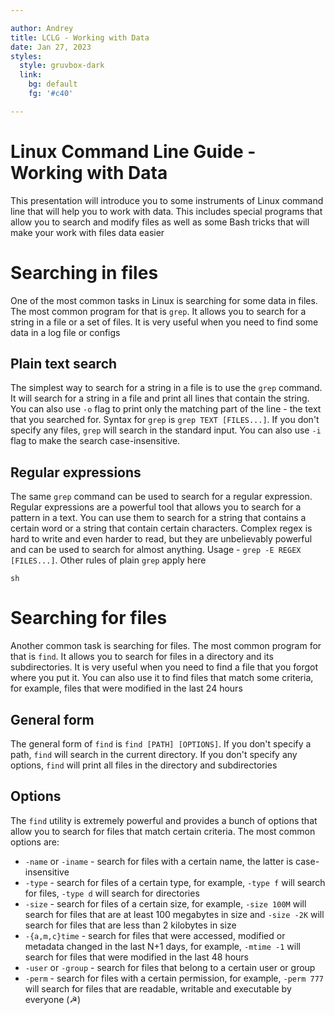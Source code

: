 ```yaml
---

author: Andrey
title: LCLG - Working with Data
date: Jan 27, 2023
styles:
  style: gruvbox-dark
  link:
    bg: default
    fg: '#c40'

---
```


# Linux Command Line Guide - Working with Data

This presentation will introduce you to some instruments of Linux command line that will help you to work with data. This includes special programs that allow you to search and modify files as well as some Bash tricks that will make your work with files data easier


# Searching in files

One of the most common tasks in Linux is searching for some data in files. The most common program for that is `grep`. It allows you to search for a string in a file or a set of files. It is very useful when you need to find some data in a log file or configs

## Plain text search

The simplest way to search for a string in a file is to use the `grep` command. It will search for a string in a file and print all lines that contain the string. You can also use `-o` flag to print only the matching part of the line - the text that you searched for. Syntax for `grep` is `grep TEXT [FILES...]`. If you don't specify any files, `grep` will search in the standard input. You can also use `-i` flag to make the search case-insensitive.


## Regular expressions

The same `grep` command can be used to search for a regular expression. Regular expressions are a powerful tool that allows you to search for a pattern in a text. You can use them to search for a string that contains a certain word or a string that contain certain characters. Complex regex is hard to write and even harder to read, but they are unbelievably powerful and can be used to search for almost anything. Usage - `grep -E REGEX [FILES...]`. Other rules of plain `grep` apply here

```terminal16
sh
```

# Searching for files

Another common task is searching for files. The most common program for that is `find`. It allows you to search for files in a directory and its subdirectories. It is very useful when you need to find a file that you forgot where you put it. You can also use it to find files that match some criteria, for example, files that were modified in the last 24 hours

## General form

The general form of `find` is `find [PATH] [OPTIONS]`. If you don't specify a path, `find` will search in the current directory. If you don't specify any options, `find` will print all files in the directory and subdirectories

## Options

The `find` utility is extremely powerful and provides a bunch of options that allow you to search for files that match certain criteria. The most common options are:

- `-name` or `-iname` - search for files with a certain name, the latter is case-insensitive
- `-type` - search for files of a certain type, for example, `-type f` will search for files, `-type d` will search for directories
- `-size` - search for files of a certain size, for example, `-size 100M` will search for files that are at least 100 megabytes in size and `-size -2K` will search for files that are less than 2 kilobytes in size
- `-{a,m,c}time` - search for files that were accessed, modified or metadata changed in the last N+1 days, for example, `-mtime -1` will search for files that were modified in the last 48 hours
- `-user` or `-group` - search for files that belong to a certain user or group
- `-perm` - search for files with a certain permission, for example, `-perm 777` will search for files that are readable, writable and executable by everyone (☭)
